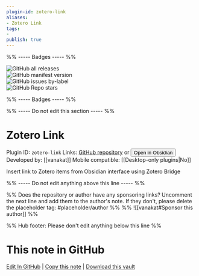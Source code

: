 ```yaml
---
plugin-id: zotero-link
aliases:
- Zotero Link
tags: 
- 
publish: true
---
```


%% ----- Badges ----- %%

![GitHub all releases](https://img.shields.io/github/downloads/vanakat/zotero-link/total?color=573E7A&logo=github&style=for-the-badge)   
![GitHub manifest version](https://img.shields.io/github/manifest-json/v/vanakat/zotero-link?color=573E7A&logo=github&style=for-the-badge)   
![GitHub issues by-label](https://img.shields.io/github/issues/vanakat/zotero-link/help%20wanted?color=573E7A&logo=github&style=for-the-badge)   
![GitHub Repo stars](https://img.shields.io/github/stars/vanakat/zotero-link?color=573E7A&logo=github&style=for-the-badge)

%% ----- Badges ----- %%

%% ----- Do not edit this section ----- %%

# Zotero Link

Plugin ID: `zotero-link`
Links: [GitHub repository](https://github.com/vanakat/zotero-link) or [<button id=HH>Open in Obsidian</button>](obsidian://show-plugin?id=zotero-link)
Developed by: [[vanakat]]
Mobile compatible: [[Desktop-only plugins|No]]

Insert link to Zotero items from Obsidian interface using Zotero Bridge

%% ----- Do not edit anything above this line ----- %% 

%% Does the repository or author have any sponsoring links? Uncomment the next line and add them to the author's note. If they don't, please delete the placeholder tag: #placeholder/author %%
%% ![[vanakat#Sponsor this author]] %%

%% Hub footer: Please don't edit anything below this line %%

# This note in GitHub

<span class="git-footer">[Edit In GitHub](https://github.dev/obsidian-community/obsidian-hub/blob/main/02%20-%20Community%20Expansions/02.05%20All%20Community%20Expansions/Plugins/zotero-link.md "git-hub-edit-note") | [Copy this note](https://raw.githubusercontent.com/obsidian-community/obsidian-hub/main/02%20-%20Community%20Expansions/02.05%20All%20Community%20Expansions/Plugins/zotero-link.md "git-hub-copy-note") | [Download this vault](https://github.com/obsidian-community/obsidian-hub/archive/refs/heads/main.zip "git-hub-download-vault") </span>
